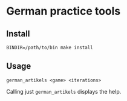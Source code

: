 # German practice tools

## Install

	BINDIR=/path/to/bin make install

## Usage

	german_artikels <game> <iterations>

Calling just `german_artikels` displays the help.
